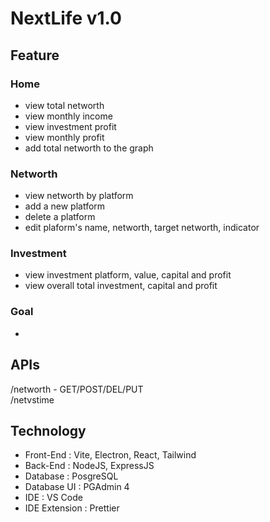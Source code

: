 # NextLife v1.0

## Feature

### Home
- view total networth
- view monthly income
- view investment profit
- view monthly profit
- add total networth to the graph

### Networth
- view networth by platform
- add a new platform
- delete a platform
- edit plaform's name, networth, target networth, indicator

### Investment
- view investment platform, value, capital and profit
- view overall total investment, capital and profit

### Goal
-

## APIs

/networth - GET/POST/DEL/PUT  
/netvstime 

## Technology

- Front-End : Vite, Electron, React, Tailwind
- Back-End : NodeJS, ExpressJS
- Database : PosgreSQL
- Database UI : PGAdmin 4
- IDE : VS Code
- IDE Extension : Prettier
